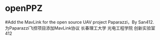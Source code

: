 openPPZ
=======

#Add the MavLink for the open source UAV project Paparazzi，By San412.
为Paparazzi飞控项目添加MavLink协议
长春理工大学 光电工程学院 创新实验室 412
